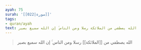 ```yaml
---
ayah: 75
surah: '[[022|سورة]]'
tags:
- quran/ayah
text: الله يصطفي من الملائكة رسلا ومن الناس ۚ إن الله سميع بصير
---
```

> الله يصطفي من [[الملائكة]] رسلا ومن الناس ۚ إن الله سميع بصير
